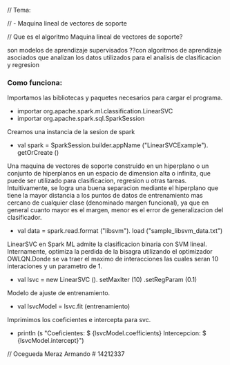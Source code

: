 // Tema:

// -  Maquina lineal de vectores de soporte


// Que es el algoritmo Maquina lineal de vectores de soporte?

son modelos de aprendizaje supervisados ??con algoritmos de aprendizaje asociados que analizan los datos utilizados para el analisis de clasificacion y regresion 

### Como funciona:
Importamos las bibliotecas y paquetes necesarios para cargar el programa.
* importar org.apache.spark.ml.classification.LinearSVC
* importar org.apache.spark.sql.SparkSession

Creamos una instancia de la sesion de spark
* val spark = SparkSession.builder.appName ("LinearSVCExample"). getOrCreate ()

Una maquina de vectores de soporte construido en un hiperplano o un conjunto de hiperplanos en un espacio de dimension alta o infinita, que puede ser utilizado para clasificacion, regresion u otras tareas. Intuitivamente, se logra una buena separacion mediante el hiperplano que tiene la mayor distancia a los puntos de datos de entrenamiento mas cercano de cualquier clase (denominado margen funcional), ya que en general cuanto mayor es el margen, menor es el error de generalizacion del clasificador.

* val data = spark.read.format ("libsvm"). load ("sample_libsvm_data.txt")

LinearSVC en Spark ML admite la clasificacion binaria con SVM lineal. Internamente, optimiza la perdida de la bisagra utilizando el optimizador OWLQN.Donde se va traer el maximo de interacciones las cuales seran 10 interaciones y un parametro de 1.
*    val lsvc = new LinearSVC (). setMaxIter (10) .setRegParam (0.1)

Modelo de ajuste de entrenamiento.
* val lsvcModel = lsvc.fit (entrenamiento)

Imprimimos los coeficientes e intercepta para svc. 
* println (s "Coeficientes: $ {lsvcModel.coefficients} Intercepcion: $ {lsvcModel.intercept}")

// Ocegueda Meraz Armando # 14212337
